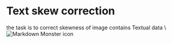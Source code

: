 # Text skew correction
the task is to correct skewness of image contains Textual data \\
<img src="Project description.jpg.png"
     alt="Markdown Monster icon"
     style="float: left; margin-right: 10px;" />


